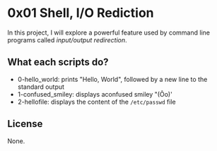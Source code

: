 # 0x01 Shell, I/O Rediction

In this project, I will explore a powerful feature used by command line programs called _input/output redirection_.


## What each scripts do?

* 0-hello_world: prints "Hello, World", followed by a new line to the standard output
* 1-confused_smiley:  displays aconfused smiley "(Ôo)'
* 2-hellofile: displays the content of the `/etc/passwd` file

## License
None.
